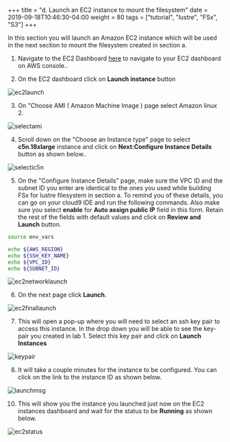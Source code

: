 +++
title = "d. Launch an EC2 instance to mount the filesystem"
date = 2019-09-18T10:46:30-04:00
weight = 80
tags = ["tutorial", "lustre", "FSx", "S3"]
+++

In this section you will launch an Amazon EC2 instance which will be used in the next section to mount the filesystem created in section a.

1. Navigate to the EC2 Dashboard [here](https://console.aws.amazon.com/ec2/home) to navigate to your EC2 dashboard on AWS console.. 

2. On the EC2 dashboard click on **Launch instance** button

![ec2launch](/images/fsx-for-lustre-hsm/ec2launch.png)

3. On "Choose AMI ( Amazon Machine Image ) page select Amazon linux 2.

![selectami](/images/fsx-for-lustre-hsm/selectami.png)

4. Scroll down on the "Choose an Instance type" page to select **c5n.18xlarge** instance and click on **Next:Configure Instance Details** button as shown below..

![selectic5n](/images/fsx-for-lustre-hsm/selectc5n.png)

5. On the "Configure Instance Details" page, make sure the VPC ID and the subnet ID you enter are identical to the ones you used while building FSx for lustre filesystem in section a. To remind you of these details, you can go on your cloud9 IDE and run the following commands. Also make sure you select **enable** for **Auto assign public IP** field in this form. Retain the rest of the fields with default values and click on **Review and Launch** button.

```bash
source env_vars

echo ${AWS_REGION}
echo ${SSH_KEY_NAME}
echo ${VPC_ID}
echo ${SUBNET_ID}
```

![ec2networklaunch](/images/fsx-for-lustre-hsm/ec2networklaunch.png)

6. On the next page click **Launch**. 

![ec2finallaunch](/images/fsx-for-lustre-hsm/ec2finallaunch.png)

7. This will open a pop-up where you will need to select an ssh key pair to access this instance. In the drop down you will be able to see the key-pair you created in lab 1. Select this key pair and click on **Launch Instances**

![keypair](/images/fsx-for-lustre-hsm/keypair.png)

8. It will take a couple minutes for the instance to be configured. You can click on the link to the instance ID as shown below. 

![launchmsg](/images/fsx-for-lustre-hsm/launchmsg.png)

10. This will show you the instance you launched just now on the EC2 instances dashboard and wait for the status to be **Running** as shown below.

![ec2status](/images/fsx-for-lustre-hsm/ec2status.png)
